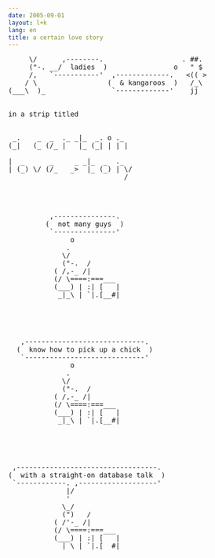 ```yaml
---
date: 2005-09-01
layout: l+k
lang: en
title: a certain love story
---
```


<pre class='ascii-art'>
     \/      ,--------.                   . ##. 
     ("-. __/  ladies  )                o   " $ 
     /,   `-----------'  ,-------------.   <(( >
    / \                 (  & kangaroos  )   /_\ 
(___\  )_                `-------------'    jj  


in a strip titled


 _.    _  _  ._ _|_  _. o ._  
(_|   (_ (/_ |   |_ (_| | | | 

|  _      _     _ _|_  _  ._  
| (_) \/ (/_   _>  |_ (_) | \/
                            / 




          ,---------------.          
         (  not many guys  )         
          `---------------'          
               o                     
              .                      
             \/                      
             ("-.  /                 
           ( /,-_ /|                 
           (/ \====:===___           
           (___) | :| [   |          
            _|_\ | `|.[__#|          





   ,-----------------------------.   
  (  know how to pick up a chick  )  
   `-----------------------------'   
               o                     
              .                      
             \/                      
             ("-.  /                 
           ( /,-_ /|                 
           (/ \====:===___           
           (___) | :| [   |          
            _|_\ | `|.[__#|          





 ,----------------------------------. 
(  with a straight-on database talk  )
 `------------. ,-------------------' 
              |/                      
              '                       
             \_/                      
             (")   /                  
           ( /'-_ /|                  
           (/ \====:===___            
           (___) | :| [   |           
            _|_\ | `|.[__#|           
</pre>
